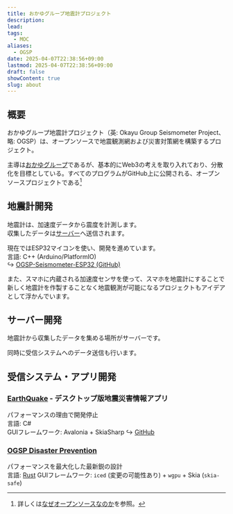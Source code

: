 ```yaml
---
title: おかゆグループ地震計プロジェクト
description: 
lead: 
tags:
  - MOC
aliases:
  - OGSP
date: 2025-04-07T22:38:56+09:00
lastmod: 2025-04-07T22:38:56+09:00
draft: false
showContent: true
slug: about
---
```

## 概要
おかゆグループ地震計プロジェクト（英: Okayu Group Seismometer Project、略: OGSP）は、オープンソースで地震観測網および災害対策網を構築するプロジェクト。

主導は[おかゆグループ](../おかゆグループ.md)であるが、基本的にWeb3の考えを取り入れており、分散化を目標としている。すべてのプログラムがGitHub上に公開される、オープンソースプロジェクトである[^1]
## 地震計開発
地震計は、加速度データから震度を計測します。  
収集したデータは[サーバー](#サーバー開発)へ送信されます。

現在ではESP32マイコンを使い、開発を進めています。  
言語: C++ (Arduino/PlatformIO)  
↪ [OGSP-Seismometer-ESP32 (GitHub)](https://github.com/yossy4411/ogsp-seismometer-esp32)



また、スマホに内蔵される加速度センサを使って、スマホを地震計にすることで新しく地震計を作製することなく地震観測が可能になるプロジェクトもアイデアとして浮かんでいます。
## サーバー開発
地震計から収集したデータを集める場所がサーバーです。

同時に受信システムへのデータ送信も行います。

## 受信システム・アプリ開発
### [EarthQuake](previous/EarthQuake/EarthQuake.desktop.md) - デスクトップ版地震災害情報アプリ
パフォーマンスの理由で開発停止  
言語: C#  
GUIフレームワーク: Avalonia + SkiaSharp
↪ [GitHub](https://github.com/yossy4411/EarthQuake)
### [OGSP Disaster Prevention](application/disaster-prevention/OGSP%20Disaster%20Prevention.md)
パフォーマンスを最大化した最新鋭の設計  
 言語: [Rust](../../develop/Knowledge/lang/programming/Rust/Rust.md)
 GUIフレームワーク: `iced` (変更の可能性あり) + `wgpu` + Skia (`skia-safe`)

[^1]: 詳しくは[なぜオープンソースなのか](なぜオープンソースなのか.md)を参照。
